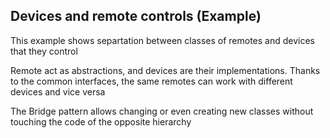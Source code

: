 ## Devices and remote controls (Example)
This example shows separtation between classes of remotes and devices that they control

Remote act as abstractions, and devices are their implementations. Thanks to the common interfaces, the same remotes can work with different devices and vice versa

The Bridge pattern allows changing or even creating new classes without touching the code of the opposite hierarchy
